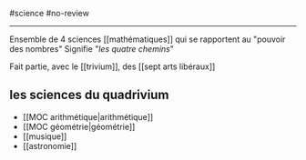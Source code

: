 #science #no-review 

----
Ensemble de 4 sciences [[mathématiques]] qui se rapportent au "pouvoir des nombres"
Signifie "_les quatre chemins_"

Fait partie, avec le [[trivium]], des [[sept arts libéraux]]

## les sciences du quadrivium
 - [[MOC arithmétique|arithmétique]]
 - [[MOC géométrie|géométrie]]
 - [[musique]]
 - [[astronomie]]

